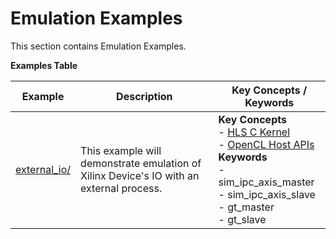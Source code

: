 Emulation Examples
==================================
This section contains Emulation Examples.

 __Examples Table__ 

Example        | Description           | Key Concepts / Keywords 
---------------|-----------------------|-------------------------
[external_io/][]|This example will demonstrate emulation of Xilinx Device's IO with an external process.|__Key__ __Concepts__<br> - [HLS C Kernel](https://www.xilinx.com/html_docs/xilinx2020_2/vitis_doc/devckernels.html#hxx1556235054362)<br> - [OpenCL Host APIs](https://www.xilinx.com/html_docs/xilinx2020_2/vitis_doc/devhostapp.html)<br>__Keywords__<br> - sim_ipc_axis_master<br> - sim_ipc_axis_slave<br> - gt_master<br> - gt_slave

[.]:.
[external_io/]:external_io/

